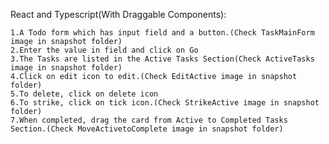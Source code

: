 React and Typescript(With Draggable Components):

    1.A Todo form which has input field and a button.(Check TaskMainForm image in snapshot folder)
    2.Enter the value in field and click on Go
    3.The Tasks are listed in the Active Tasks Section(Check ActiveTasks image in snapshot folder)
    4.Click on edit icon to edit.(Check EditActive image in snapshot folder)
    5.To delete, click on delete icon
    6.To strike, click on tick icon.(Check StrikeActive image in snapshot folder)
    7.When completed, drag the card from Active to Completed Tasks Section.(Check MoveActivetoComplete image in snapshot folder)
